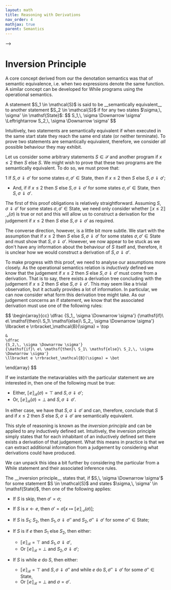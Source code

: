 ```yaml
---
layout: math
title: Reasoning with Derivations
nav_order: 4
mathjax: true
parent: Semantics
---
```


<!-- # Proving Programs Correct

One of the most important applications of semantics is program verification, i.e. proving that a program is correct.
This goes above and beyond what is possible with testing as it covers all possible behaviour using rigorous mathematical techniques.

## Termination

First, we shall consider trying to show that a program terminates on all inputs.
Termination is a property that cannot be tested as we cannot know whether a program is about to terminate or will never terminate.
However, we can prove it terminates using the operational semantics.
In this context, the concept of termination is formalised as the existence of a final state - if it does not terminate, there will be no final state and vice versa.

Consider the following program, for example, that computes $y^x$:

```
z <- 1;
while 0 <= x do
  z <- z * y;
  x <- x + 1
```

We wish to prove that, for any initial state $\sigma \in \mathsf{State}$ with $\sigma(x) \geq 0$, there exists some final state $\sigma' \in \mathsf{State}$ such that $S_1,\, \sigma \Downarrow \sigma'$ where $S_1$ is the above program.
In other words, we must proof construct a derivation of the judgement $S,\, \sigma \Downarrow \sigma'$ for some $\sigma'$.
Initially, we can apply the rule for composition:

$$
  \dfrac
  {z \leftarrow 1,\, \sigma \Downarrow \sigma[z \mapsto 1]}
  {S_2,\, \sigma[z \mapsto 1] \Downarrow \sigma'}
  {S_1,\, \sigma \Downarrow \sigma'}
$$

where $S_2$ is the while loop: $\mathsf{while}\ 0 \leq x\ \mathsf{do}\ z \leftarrow z * y;\; x \leftarrow x + 1$.

However, the structure of the rest of this derivation will depend on the value of $x$ as that will dictate how many times the loop will be executed.
To construct the rest of the derivation, therefore, we will need to use an inductive argument.

Remember that the induction principle applies when trying to prove a statement of the form $\forall x \in X.\, P(x)$ where $X$ is an inductively defined set.
To apply the induction principle here, we will technically be proving the following statement:

$$
  \forall n \in \mathbb{N}.\, \forall \sigma \in \mathsf{State}.\, \textrm{if}\ \sigma(x) = n,\, \textrm{then}\  \exists \sigma' \in \mathsf{State}.\, S_2,\, \sigma \Downarrow \sigma'
$$

However, can simplify this process by thinking of it as induction on $\sigma(x)$ itself.
This gives us the following proof obligations:

 * Given that $\sigma(x) = 0$ show that there exists some $\sigma' \in \mathsf{State}.\, S,\, \sigma \Downarrow \sigma'$

 * Given that $\sigma(x) = n + 1$ and that, for any $\sigma'$ such that $\sigma(x) = n$, there exists some $\sigma'' \in \mathsf{State}.\, S,\, \sigma' \Downarrow \sigma''$ show that there exists some $\sigma'' \in \mathsf{State}.\, S,\, \sigma \Downarrow \sigma''$ --> -->

# Inversion Principle

A core concept derived from our the denotation semantics was that of semantic equivalence, i.e. when two expressions denote the same function.
A similar concept can be developed for While programs using the operational semantics.

<div class="defn" markdown="1">
  A statement $S_1 \in \mathcal{S}$ is said to be __semantically equivalent__ to another statement $S_2 \in \mathcal{S}$ if for any two states $\sigma,\, \sigma' \in \mathsf{State}$:
  $$
    S_1,\, \sigma \Downarrow \sigma' \Leftrightarrow S_2,\, \sigma \Downarrow \sigma'
  $$ 
</div>

Intuitively, two statements are semantically equivalent if when executed in the same start state they reach the same end state (or neither terminate).
To prove two statements are semantically equivalent, therefore, we consider _all_ possible behaviour they may exhibit.

Let us consider some arbitrary statements $S \in\mathcal{S}$ and another program $\mathsf{if}\ x \leq 2\ \mathsf{then}\ S\ \mathsf{else}\ S$.
We might wish to prove that these two programs are the semantically equivalent.
To do so, we must prove that:

  1 If $S,\, \sigma \Downarrow \sigma'$ for some states $\sigma,\, \sigma' \in \mathsf{State}$, then $\mathsf{if}\ x \leq 2\ \mathsf{then}\ S\ \mathsf{else}\ S,\, \sigma \Downarrow \sigma'$;

  * And, if $\mathsf{if}\ x \leq 2\ \mathsf{then}\ S\ \mathsf{else}\ S,\, \sigma \Downarrow \sigma'$ for some states $\sigma,\, \sigma' \in \mathsf{State}$, then $S,\, \sigma \Downarrow \sigma'$.

The first of this proof obligations is relatively straightforward.
Assuming $S,\, \sigma \Downarrow \sigma'$ for some states $\sigma,\, \sigma' \in \mathsf{State}$, we need only consider whether $\llbracket x \leq 2 \rrbracket_\mathcal{A}(\sigma)$ is true or not and this will allow us to construct a derivation for the judgement $\mathsf{if}\ x \leq 2\ \mathsf{then}\ S\ \mathsf{else}\ S,\, \sigma \Downarrow \sigma'$ as required.

The converse direction, however, is a little bit more subtle.
We start with the assumption that $\mathsf{if}\ x \leq 2\ \mathsf{then}\ S\ \mathsf{else}\ S,\, \sigma \Downarrow \sigma'$ for some states $\sigma,\, \sigma' \in \mathsf{State}$ and must show that $S,\, \sigma \Downarrow \sigma'$.
However, we now appear to be stuck as we don't have any information about the behaviour of $S$ itself and, therefore, it is unclear how we would construct a derivation of $S,\, \sigma \Downarrow \sigma'$.

To make progress with this proof, we need to analyse our assumptions more closely. 
As the operational semantics relation is _inductively_ defined we know that the judgement $\mathsf{if}\ x \leq 2\ \mathsf{then}\ S\ \mathsf{else}\ S,\, \sigma \Downarrow \sigma'$ must come from a derivation.
That is to say, there exists a derivation tree concluding with the judgement $\mathsf{if}\ x \leq 2\ \mathsf{then}\ S\ \mathsf{else}\ S,\, \sigma \Downarrow \sigma'$.
This may seem like a trivial observation, but it actually provides a lot of information.
In particular, we can now consider what form this derivation tree might take.
As our judgement concerns an $\mathsf{if}$ statement, we know that the associated derivation must use one of the following rules:

$$
  \begin{array}{cc}
    \dfrac
    {S_1,\, \sigma \Downarrow \sigma'}
    {\mathsf{if}\ e\ \mathsf{then}\ S_1\ \mathsf{else}\ S_2,\, \sigma \Downarrow \sigma'}
    \llbracket e \rrbracket_\mathcal{B}(\sigma) = \top

    &
    \dfrac
    {S_2,\, \sigma \Downarrow \sigma'}
    {\mathsf{if}\ e\ \mathsf{then}\ S_1\ \mathsf{else}\ S_2,\, \sigma \Downarrow \sigma'}
    \llbracket e \rrbracket_\mathcal{B}(\sigma) = \bot
  \end{array}
$$

If we instantiate the metavariables with the particular statement we are interested in, then one of the following must be true:

  * Either, $\llbracket e \rrbracket_\mathcal{B}(\sigma) = \top$ and $S,\, \sigma \Downarrow \sigma'$;
  * Or, $\llbracket e \rrbracket_\mathcal{B}(\sigma) = \bot$ and $S,\, \sigma \Downarrow \sigma'$.

In either case, we have that $S,\, \sigma \Downarrow \sigma'$ and can, therefore, conclude that $S$ and $\mathsf{if}\ x \leq 2\ \mathsf{then}\ S\ \mathsf{else}\ S,\, \sigma \Downarrow \sigma'$ are semantically equivalent.

This style of reasoning is known as the _inversion principle_ and can be applied to any inductively defined set.
Intuitively, the inversion principle simply states that for each inhabitant of an inductively defined set there exists a derivation of that judgement.
What this means in practice is that we can extract additional information from a judgement by considering what derivations could have produced.

We can unpack this idea a bit further by considering the particular from a While statement and their associated inference rules.

<div class="defn" markdown="1">
  The __inversion principle__ states that, if $S,\, \sigma \Downarrow \sigma'$ for some statement $S \in \mathcal{S}$ and states $\sigma,\, \sigma' \in \mathsf{State}$, then one of the following applies:

  * If $S$ is $\mathsf{skip}$, then $\sigma' = \sigma$;

  * If $S$ is $x \leftarrow e$, then $\sigma' = \sigma[x \mapsto \llbracket e \rrbracket_\mathcal{A}(\sigma)]$;

  * If $S$ is $S_1;\; S_2$, then $S_1,\, \sigma \Downarrow \sigma''$ and $S_2,\, \sigma'' \Downarrow \sigma'$ for some $\sigma'' \in \mathsf{State}$;

  * If $S$ is $\mathsf{if}\ e\ \mathsf{then}\ S_1\ \mathsf{else}\ S_2$, then either:
      * $\llbracket e \rrbracket_\mathcal{B} = \top$ and $S_1,\, \sigma \Downarrow \sigma'$,
      * Or $\llbracket e \rrbracket_\mathcal{B} = \bot$ and $S_2,\, \sigma \Downarrow \sigma'$;

  * If $S$ is $\mathsf{while}\ e\ \mathsf{do}\ S$, then either:
    * $\llbracket e \rrbracket_\mathcal{B} = \top$ and $S,\, \sigma \Downarrow \sigma''$ and $\mathsf{while}\ e\ \mathsf{do}\ S,\, \sigma'' \Downarrow \sigma'$ for some $\sigma'' \in \mathsf{State}$,
    * Or $\llbracket e \rrbracket_\mathcal{B} = \bot$ and $\sigma = \sigma'$.
</div>